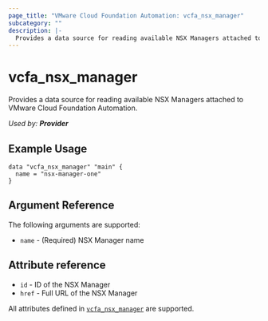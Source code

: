```yaml
---
page_title: "VMware Cloud Foundation Automation: vcfa_nsx_manager"
subcategory: ""
description: |-
  Provides a data source for reading available NSX Managers attached to VMware Cloud Foundation Automation.
---
```


# vcfa_nsx_manager

Provides a data source for reading available NSX Managers attached to VMware Cloud Foundation Automation.

_Used by: **Provider**_

## Example Usage

```hcl
data "vcfa_nsx_manager" "main" {
  name = "nsx-manager-one"
}
```

## Argument Reference

The following arguments are supported:

- `name` - (Required) NSX Manager name

## Attribute reference

- `id` - ID of the NSX Manager
- `href` - Full URL of the NSX Manager

All attributes defined in
[`vcfa_nsx_manager`](/providers/vmware/vcfa/latest/docs/resources/nsx_manager#attribute-reference)
are supported.
